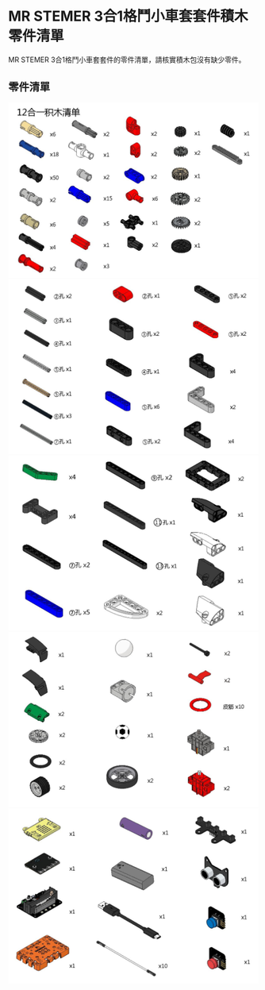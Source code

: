 # MR STEMER 3合1格鬥小車套套件積木零件清單

MR STEMER 3合1格鬥小車套套件的零件清單，請核實積木包沒有缺少零件。

## 零件清單

![](partslist/1.jpg)
![](partslist/2.jpg)
![](partslist/3.jpg)
![](partslist/4.jpg)
![](partslist/5.jpg)
